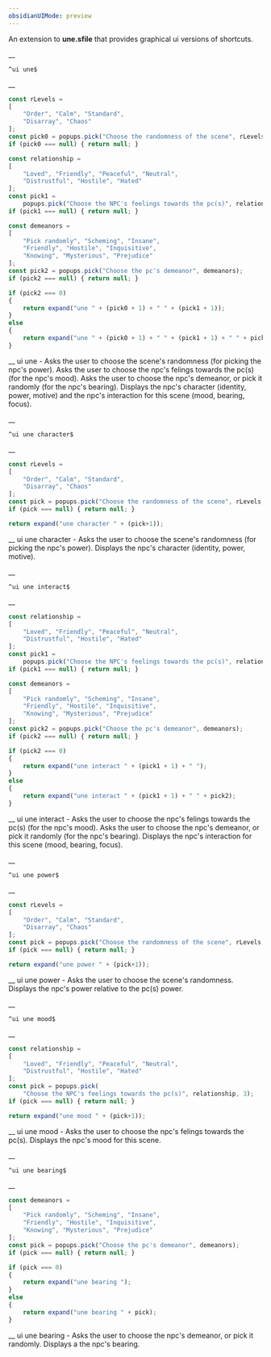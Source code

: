 ```yaml
---
obsidianUIMode: preview
---
```


An extension to __une.sfile__ that provides graphical ui versions of shortcuts.


__
```
^ui une$
```
__
```js
const rLevels =
[
	"Order", "Calm", "Standard",
	"Disarray", "Chaos"
];
const pick0 = popups.pick("Choose the randomness of the scene", rLevels, 2);
if (pick0 === null) { return null; }

const relationship =
[
	"Loved", "Friendly", "Peaceful", "Neutral",
	"Distrustful", "Hostile", "Hated"
];
const pick1 =
	popups.pick("Choose the NPC's feelings towards the pc(s)", relationship, 3);
if (pick1 === null) { return null; }

const demeanors =
[
	"Pick randomly", "Scheming", "Insane",
	"Friendly", "Hostile", "Inquisitive",
	"Knowing", "Mysterious", "Prejudice"
];
const pick2 = popups.pick("Choose the pc's demeanor", demeanors);
if (pick2 === null) { return null; }

if (pick2 === 0)
{
	return expand("une " + (pick0 + 1) + " " + (pick1 + 1));
}
else
{
	return expand("une " + (pick0 + 1) + " " + (pick1 + 1) + " " + pick2);
}
```
__
ui une - Asks the user to choose the scene's randomness (for picking the npc's power).
Asks the user to choose the npc's felings towards the pc(s) (for the npc's mood).
Asks the user to choose the npc's demeanor, or pick it randomly (for the npc's bearing).
Displays the npc's character (identity, power, motive) and the npc's interaction for this scene (mood, bearing, focus).


__
```
^ui une character$
```
__
```js
const rLevels =
[
	"Order", "Calm", "Standard",
	"Disarray", "Chaos"
];
const pick = popups.pick("Choose the randomness of the scene", rLevels, 2);
if (pick === null) { return null; }

return expand("une character " + (pick+1));
```
__
ui une character - Asks the user to choose the scene's randomness (for picking the npc's power).
Displays the npc's character (identity, power, motive).


__
```
^ui une interact$
```
__
```js
const relationship =
[
	"Loved", "Friendly", "Peaceful", "Neutral",
	"Distrustful", "Hostile", "Hated"
];
const pick1 =
	popups.pick("Choose the NPC's feelings towards the pc(s)", relationship, 3);
if (pick1 === null) { return null; }

const demeanors =
[
	"Pick randomly", "Scheming", "Insane",
	"Friendly", "Hostile", "Inquisitive",
	"Knowing", "Mysterious", "Prejudice"
];
const pick2 = popups.pick("Choose the pc's demeanor", demeanors);
if (pick2 === null) { return null; }

if (pick2 === 0)
{
	return expand("une interact " + (pick1 + 1) + " ");
}
else
{
	return expand("une interact " + (pick1 + 1) + " " + pick2);
}
```
__
ui une interact - Asks the user to choose the npc's felings towards the pc(s) (for the npc's mood).
Asks the user to choose the npc's demeanor, or pick it randomly (for the npc's bearing).
Displays the npc's interaction for this scene (mood, bearing, focus).


__
```
^ui une power$
```
__
```js
const rLevels =
[
	"Order", "Calm", "Standard",
	"Disarray", "Chaos"
];
const pick = popups.pick("Choose the randomness of the scene", rLevels, 2);
if (pick === null) { return null; }

return expand("une power " + (pick+1));
```
__
ui une power - Asks the user to choose the scene's randomness.
Displays the npc's power relative to the pc(s) power.


__
```
^ui une mood$
```
__
```js
const relationship =
[
	"Loved", "Friendly", "Peaceful", "Neutral",
	"Distrustful", "Hostile", "Hated"
];
const pick = popups.pick(
	"Choose the NPC's feelings towards the pc(s)", relationship, 3);
if (pick === null) { return null; }

return expand("une mood " + (pick+1));
```
__
ui une mood - Asks the user to choose the npc's felings towards the pc(s).
Displays the npc's mood for this scene.


__
```
^ui une bearing$
```
__
```js
const demeanors =
[
	"Pick randomly", "Scheming", "Insane",
	"Friendly", "Hostile", "Inquisitive",
	"Knowing", "Mysterious", "Prejudice"
];
const pick = popups.pick("Choose the pc's demeanor", demeanors);
if (pick === null) { return null; }

if (pick === 0)
{
	return expand("une bearing ");
}
else
{
	return expand("une bearing " + pick);
}
```
__
ui une bearing - Asks the user to choose the npc's demeanor, or pick it randomly.
Displays a the npc's bearing.
